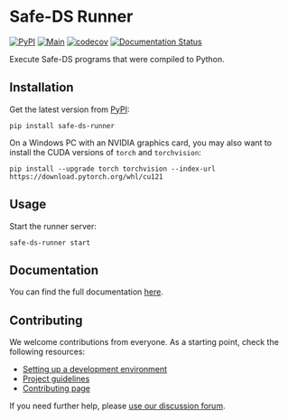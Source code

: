 # Safe-DS Runner

[![PyPI](https://img.shields.io/pypi/v/safe-ds-runner)](https://pypi.org/project/safe-ds-runner)
[![Main](https://github.com/Safe-DS/Runner/actions/workflows/main.yml/badge.svg)](https://github.com/Safe-DS/Runner/actions/workflows/main.yml)
[![codecov](https://codecov.io/gh/Safe-DS/Runner/branch/main/graph/badge.svg?token=ma0ytglhO1)](https://codecov.io/gh/Safe-DS/Runner)
[![Documentation Status](https://readthedocs.org/projects/safe-ds-runner/badge/?version=stable)](https://runner.safeds.com)

Execute Safe-DS programs that were compiled to Python.

## Installation

Get the latest version from [PyPI](https://pypi.org/project/safe-ds-runner):

```shell
pip install safe-ds-runner
```

On a Windows PC with an NVIDIA graphics card, you may also want to install the CUDA versions of `torch` and
`torchvision`:

```shell
pip install --upgrade torch torchvision --index-url https://download.pytorch.org/whl/cu121
```

## Usage

Start the runner server:

```shell
safe-ds-runner start
```

## Documentation

You can find the full documentation [here](https://runner.safeds.com).

## Contributing

We welcome contributions from everyone. As a starting point, check the following resources:

* [Setting up a development environment](https://runner.safeds.com/en/latest/development/environment/)
* [Project guidelines](https://runner.safeds.com/en/latest/development/project_guidelines/)
* [Contributing page](https://github.com/Safe-DS/Runner/contribute)

If you need further help, please [use our discussion forum][forum].

[forum]: https://github.com/orgs/Safe-DS/discussions

